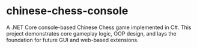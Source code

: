 # chinese-chess-console
A .NET Core console-based Chinese Chess game implemented in C#. This project demonstrates core gameplay logic, OOP design, and lays the foundation for future GUI and web-based extensions.
